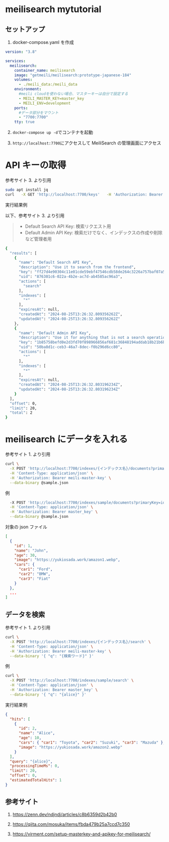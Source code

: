 # meilisearch mytutorial

## セットアップ

1. docker-compose.yaml を作成

```yaml
version: "3.8"

services:
  meilisearch:
    container_name: meilisearch
    image: "getmeili/meilisearch:prototype-japanese-184"
    volumes:
      - ./meili_data:/meili_data
    environment:
      #meili cloudを使わない場合、マスターキーは自分で設定する
      - MEILI_MASTER_KEY=master_key
      - MEILI_ENV=development
    ports:
      #データ部分をマウント
      - "7700:7700"
    tty: true
```

2. `docker-compose up -d`でコンテナを起動

3. `http://localhost:7700`にアクセスして MeiliSearch の管理画面にアクセス

# API キーの取得

参考サイト 3. より引用

```sh
sudo apt install jq
curl   -X GET 'http://localhost:7700/keys'   -H 'Authorization: Bearer KSjeon19dn3Ls93nFNl349FNS93nkljasIk39fnsa' | jq
```

実行結果例

以下、参考サイト 3. より引用

> - Default Search API Key: 検索リクエスト用
> - Default Admin API Key: 検索だけでなく、インデックスの作成や削除など管理者用

```sh
{
  "results": [
    {
      "name": "Default Search API Key",
      "description": "Use it to search from the frontend",
      "key": "ff27d4e90304c11e01cde59ebf47546cdb58de264c3226a757baf07a5f1c03",
      "uid": "876301c6-022a-4b2e-ac7d-ab4585ac96a3",
      "actions": [
        "search"
      ],
      "indexes": [
        "*"
      ],
      "expiresAt": null,
      "createdAt": "2024-08-25T13:26:32.809356262Z",
      "updatedAt": "2024-08-25T13:26:32.809356262Z"
    },
    {
      "name": "Default Admin API Key",
      "description": "Use it for anything that is not a search operation. Caution! Do not expose it on a public frontend",
      "key": "1b85758befd0e2d3fd70f898966856af681c36848194addab18b21b6b180d34c",
      "uid": "50ba8d1c-ceb3-46a7-8dec-f0b296d6cc80",
      "actions": [
        "*"
      ],
      "indexes": [
        "*"
      ],
      "expiresAt": null,
      "createdAt": "2024-08-25T13:26:32.803196234Z",
      "updatedAt": "2024-08-25T13:26:32.803196234Z"
    }
  ],
  "offset": 0,
  "limit": 20,
  "total": 2
}
```

# meilisearch にデータを入れる

参考サイト 1. より引用

```sh
curl \
  -X POST 'http://localhost:7700/indexes/{インデックス名}/documents?primaryKey={任意のキー}' \
  -H 'Content-Type: application/json' \
  -H 'Authorization: Bearer meili-master-key' \
  --data-binary @sample.json
```

例

```sh
  -X POST 'http://localhost:7700/indexes/sample/documents?primaryKey=id' \
  -H 'Content-Type: application/json' \
  -H 'Authorization: Bearer master_key' \
  --data-binary @sample.json
```

対象の json ファイル

```json
[
  {
    "id": 1,
    "name": "John",
    "age": 30,
    "image": "https://yukiosada.work/amazon1.webp",
    "cars": {
      "car1": "Ford",
      "car2": "BMW",
      "car3": "Fiat"
    }
  },
  ...
]

```

## データを検索

参考サイト 1. より引用

```sh
curl \
  -X POST 'http://localhost:7700/indexes/{インデックス名}/search' \
  -H 'Content-Type: application/json' \
  -H 'Authorization: Bearer meili-master-key' \
  --data-binary '{ "q": "{検索ワード}" }'
```

例

```sh
curl \
  -X POST 'http://localhost:7700/indexes/sample/search' \
  -H 'Content-Type: application/json' \
  -H 'Authorization: Bearer master_key' \
  --data-binary '{ "q": "{alice}" }'
```

実行結果例

```json
{
  "hits": [
    {
      "id": 2,
      "name": "Alice",
      "age": 10,
      "cars": { "car1": "Toyota", "car2": "Suzuki", "car3": "Mazuda" },
      "image": "https://yukiosada.work/amazon2.webp"
    }
  ],
  "query": "{alice}",
  "processingTimeMs": 0,
  "limit": 20,
  "offset": 0,
  "estimatedTotalHits": 1
}
```

## 参考サイト

1. https://zenn.dev/ndjndj/articles/c8b6359d2b42b0

2. https://qiita.com/mosuka/items/fbda479b25a7ccd7c350

3. https://virment.com/setup-masterkey-and-apikey-for-meilisearch/
